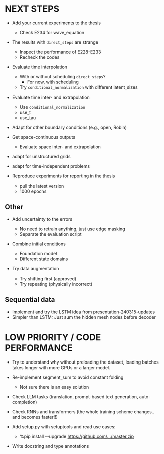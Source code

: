 # NEXT STEPS

- Add your current experiments to the thesis
    - Check E234 for wave_equation

- The results with `direct_steps` are strange
    - Inspect the performance of E228-E233
    - Recheck the codes

- Evaluate time interpolation
    * With or without scheduling `direct_steps`?
        - For now, with scheduling
    * Try `conditional_normalization` with different latent_sizes

- Evaluate time inter- and extrapolation
    * Use `conditional_normalization`
    * use_t
    * use_tau

- Adapt for other boundary conditions (e.g., open, Robin)

- Get space-continuous outputs
    - Evaluate space inter- and extrapolation

- adapt for unstructured grids

- adapt for time-independent problems

- Reproduce experiments for reporting in the thesis
    * pull the latest version
    * 1000 epochs


## Other
- Add uncertainty to the errors
    * No need to retrain anything, just use edge masking
    - Separate the evaluation script

- Combine initial conditions
    * Foundation model
    * Different state domains

- Try data augmentation
    - Try shifting first (approved)
    - Try repeating (physically incorrect)

## Sequential data
- Implement and try the LSTM idea from presentation-240315-updates
- Simpler than LSTM: Just sum the hidden mesh nodes before decoder

# LOW PRIORITY / CODE PERFORMANCE

- Try to understand why without preloading the dataset, loading batches takes longer with more GPUs or a larger model.

- Re-implement segment_sum to avoid constant folding
    - Not sure there is an easy solution

- Check LLM tasks (translation, prompt-based text generation, auto-completion)
- Check RNNs and transformers (the whole training scheme changes.. and becomes faster!!)

- Add setup.py with setuptools and read use cases:
    - %pip install --upgrade https://github.com/.../master.zip

- Write docstring and type annotations
